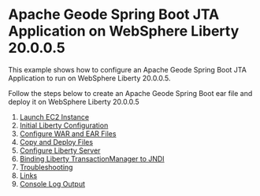 # Apache Geode Spring Boot JTA Application on WebSphere Liberty 20.0.0.5
This example shows how to configure an Apache Geode Spring Boot JTA Application to run on WebSphere Liberty 20.0.0.5.

Follow the steps below to create an Apache Geode Spring Boot ear file and deploy it on WebSphere Liberty 20.0.0.5

1. [Launch EC2 Instance](README_LaunchEC2Instance.md)
2. [Initial Liberty Configuration](README_InitialLibertyConfiguration.md)
3. [Configure WAR and EAR Files](README_ConfigureWARandEARFiles.md)
4. [Copy and Deploy Files](README_CopyandDeployFiles.md)
5. [Configure Liberty Server](README_ConfigureLibertyServer.md)
6. [Binding Liberty TransactionManager to JNDI](README_BindingLibertyTransactionManagertoJNDI.md)
7. [Troubleshooting](README_Troubleshooting.md)
8. [Links](README_Links.md)
9. [Console Log Output](README_ConsoleLogOutput.md)

